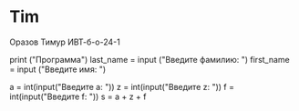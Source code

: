 # Tim
Оразов Тимур ИВТ-б-о-24-1

print ("Программа")
last_name = input ("Введите фамилию: ")
first_name = input ("Введите имя: ")

a = int(input("Введите а: "))
z = int(input("Введите z: "))
f = int(input("Введите f: "))
s = a + z + f